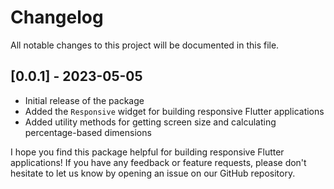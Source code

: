 # Changelog

All notable changes to this project will be documented in this file.

## [0.0.1] - 2023-05-05

- Initial release of the package
- Added the `Responsive` widget for building responsive Flutter applications
- Added utility methods for getting screen size and calculating percentage-based dimensions

I hope you find this package helpful for building responsive Flutter applications! If you have any feedback or feature requests, please don't hesitate to let us know by opening an issue on our GitHub repository.
